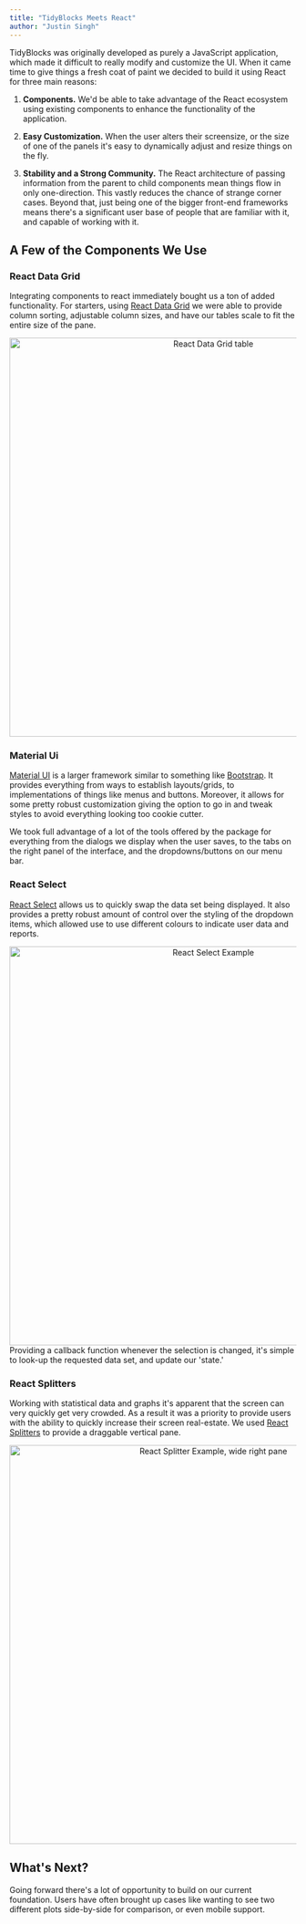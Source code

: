 ```yaml
---
title: "TidyBlocks Meets React"
author: "Justin Singh"
---
```


TidyBlocks was originally developed as purely a JavaScript application, which
made it difficult to really modify and customize the UI. When it came time to give
things a fresh coat of paint we decided to build it using React for three main reasons:

  1. **Components.** We'd be able to take advantage of the React ecosystem using
  existing components to enhance the functionality of the application.

  2. **Easy Customization.** When the user alters their screensize, or the size of
  one of the panels it's easy to dynamically adjust and resize things on the fly.

  3. **Stability and a Strong Community.** The React architecture of passing
  information from the parent to child components mean things flow in only one-direction. This
  vastly reduces the chance of strange corner cases. Beyond that, just being one of the bigger front-end frameworks
  means there's a significant user base of people that are familiar with it, and capable of working
  with it.


## A Few of the Components We Use
### React Data Grid
Integrating components to react immediately bought us a ton of added functionality. For starters,
using [React Data Grid](https://adazzle.github.io/react-data-grid/canary/?path=/story/demos--common-features)
we were able to provide column sorting, adjustable column sizes, and have our tables scale to fit
the entire size of the pane.
<div align="center">
  <img style="max-width: 100%; width:700px;"
    src="{{'/static/blog/2020/08-02/react-data-grid.png' | relative_url}}" alt="React Data Grid table"/>
</div>

### Material Ui
[Material UI](https://material-ui.com/) is a larger framework similar to something
like [Bootstrap](https://getbootstrap.com/). It provides everything from ways to establish
layouts/grids, to implementations of things like menus and buttons. Moreover, it allows for some
pretty robust customization giving the option to go in and tweak styles to avoid everything
looking too cookie cutter.

We took full advantage of a lot of the tools offered by the package for everything from the
dialogs we display when the user saves, to the tabs on the right panel of the interface, and
the dropdowns/buttons on our menu bar.

### React Select
[React Select](https://react-select.com/home) allows us to quickly swap the data set being displayed.
It also provides a pretty robust amount of control over the styling of the dropdown items, which allowed
use to use different colours to indicate user data and reports.
<div align="center">
  <img style="max-width: 100%; width:700px;"
    src="{{'/static/blog/2020/08-02/react-select.png' | relative_url}}" alt="React Select Example"/>
</div>
Providing a callback function whenever the selection is changed, it's simple to look-up
the requested data set, and update our 'state.'

### React Splitters
Working with statistical data and graphs it's apparent that the screen can very quickly get very
crowded. As a result it was a priority to provide users with the ability to quickly increase their
screen real-estate. We used [React Splitters](https://github.com/martinnov92/React-Splitters) to provide
a draggable vertical pane.
<div align="center">
  <img style="max-width: 100%; width:700px;"
    src="{{'/static/blog/2020/08-02/splitter.png' | relative_url}}" alt="React Splitter Example, wide right pane"/>
</div>

## What's Next?
Going forward there's a lot of opportunity to build on our current foundation. Users have often brought up cases like wanting
to see two different plots side-by-side for comparison, or even mobile support.
